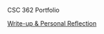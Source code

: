 CSC 362 Portfolio

[Write-up & Personal Reflection](https://docs.google.com/document/d/154cbYe9-reRrWmF2SHNXYIEYtDrr8cQP04AYwz7bx84/edit?usp=sharing)
